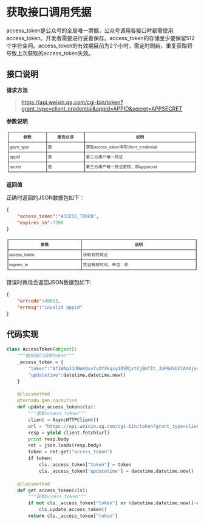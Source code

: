 # 获取接口调用凭据

access\_token是公众号的全局唯一票据，公众号调用各接口时都需使用access\_token。开发者需要进行妥善保存。access\_token的存储至少要保留512个字符空间。access\_token的有效期目前为2个小时，需定时刷新，重复获取将导致上次获取的access\_token失效。

## 接口说明

**请求方法**

> https://api.weixin.qq.com/cgi-bin/token?grant_type=client_credential&appid=APPID&secret=APPSECRET

**参数说明**

![参数说明](/images/get_access_token_param.png)

**返回值**

正确时返回的JSON数据包如下：

```JSON
{
    "access_token":"ACCESS_TOKEN",
    "expires_in":7200
}
```
![返回值](/images/get_access_token_response.png)

错误时微信会返回JSON数据包如下:

```JSON
{
    "errcode":40013,
    "errmsg":"invalid appid"
}
```

## 代码实现

```Python
class AccessToken(object):
    """微信接口调用Token"""
    _access_token = {
        "token":"0f1WApJJdNoK0sxfvOYXkqsy1DSMjztCjBmTIt_JUP6m5bVlAXXjuvMuxVSkEMr6DceClJCFSsZZhwPLcoJj0JspJdEv-tRQKSxLptvlgo3XYcgRtGyTMbK_BXHceRVRSPPcADANKK",
        "updatetime":datetime.datetime.now()
    }

    @classmethod
    @tornado.gen.coroutine
    def update_access_token(cls):
        """更新access_token"""
        client = AsyncHTTPClient()
        url = "https://api.weixin.qq.com/cgi-bin/token?grant_type=client_credential&appid=%s&secret=%s" % (WECHAT_APPID, WECHAT_APPSECRET)
        resp = yield client.fetch(url)
        print resp.body
        ret = json.loads(resp.body)
        token = ret.get("access_token")
        if token:
            cls._access_token["token"] = token
            cls._access_token['updatetime'] = datetime.datetime.now()

    @classmethod
    def get_access_token(cls):
        """获取access_token"""
        if not cls._access_token["token"] or (datetime.datetime.now()-cls._access_token["updatetime"]).seconds>=6600:
            cls.update_access_token()
        return cls._access_token["token"]
```
